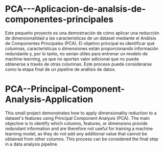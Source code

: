 # PCA---Aplicacion-de-analsis-de-componentes-principales

Este pequeño proyecto es una demostración de cómo aplicar una reducción de dimensionalidad a las características de un dataset mediante el Análisis de Componentes Principales (PCA). El objetivo principal es identificar qué columnas, características o dimensiones están proporcionando información redundante y, por lo tanto, no serían útiles para entrenar un modelo de machine learning, ya que no aportan valor adicional que no pueda obtenerse a través de otras columnas. Este proceso puede considerarse como la etapa final de un pipeline de análisis de datos.

# PCA--Principal-Component-Analysis-Application

This small project demonstrates how to apply dimensionality reduction to a dataset's features using Principal Component Analysis (PCA). The main objective is to identify which columns, features, or dimensions provide redundant information and are therefore not useful for training a machine learning model, as they do not add any additional value that cannot be obtained from other columns. This process can be considered the final step in a data analysis pipeline.
